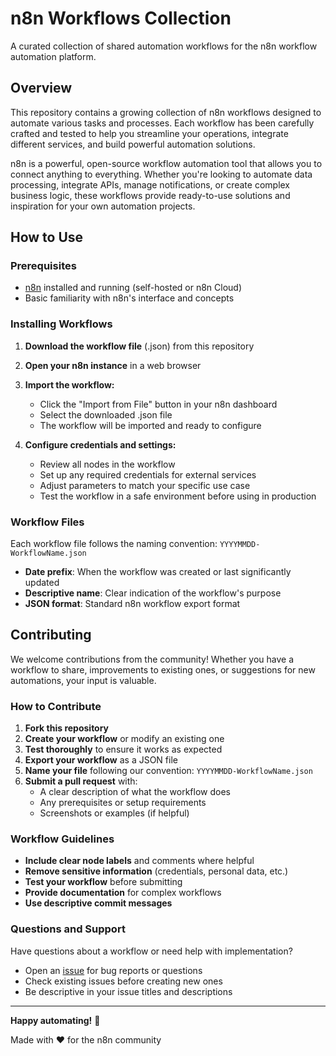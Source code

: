 # n8n Workflows Collection

A curated collection of shared automation workflows for the n8n workflow automation platform.

## Overview

This repository contains a growing collection of n8n workflows designed to automate various tasks and processes. Each workflow has been carefully crafted and tested to help you streamline your operations, integrate different services, and build powerful automation solutions.

n8n is a powerful, open-source workflow automation tool that allows you to connect anything to everything. Whether you're looking to automate data processing, integrate APIs, manage notifications, or create complex business logic, these workflows provide ready-to-use solutions and inspiration for your own automation projects.

## How to Use

### Prerequisites
- [n8n](https://n8n.io/) installed and running (self-hosted or n8n Cloud)
- Basic familiarity with n8n's interface and concepts

### Installing Workflows

1. **Download the workflow file** (.json) from this repository
2. **Open your n8n instance** in a web browser
3. **Import the workflow:**
   - Click the "Import from File" button in your n8n dashboard
   - Select the downloaded .json file
   - The workflow will be imported and ready to configure

4. **Configure credentials and settings:**
   - Review all nodes in the workflow
   - Set up any required credentials for external services
   - Adjust parameters to match your specific use case
   - Test the workflow in a safe environment before using in production

### Workflow Files

Each workflow file follows the naming convention: `YYYYMMDD-WorkflowName.json`

- **Date prefix**: When the workflow was created or last significantly updated
- **Descriptive name**: Clear indication of the workflow's purpose
- **JSON format**: Standard n8n workflow export format

## Contributing

We welcome contributions from the community! Whether you have a workflow to share, improvements to existing ones, or suggestions for new automations, your input is valuable.

### How to Contribute

1. **Fork this repository**
2. **Create your workflow** or modify an existing one
3. **Test thoroughly** to ensure it works as expected
4. **Export your workflow** as a JSON file
5. **Name your file** following our convention: `YYYYMMDD-WorkflowName.json`
6. **Submit a pull request** with:
   - A clear description of what the workflow does
   - Any prerequisites or setup requirements
   - Screenshots or examples (if helpful)

### Workflow Guidelines

- **Include clear node labels** and comments where helpful
- **Remove sensitive information** (credentials, personal data, etc.)
- **Test your workflow** before submitting
- **Provide documentation** for complex workflows
- **Use descriptive commit messages**

### Questions and Support

Have questions about a workflow or need help with implementation?
- Open an [issue](../../issues) for bug reports or questions
- Check existing issues before creating new ones
- Be descriptive in your issue titles and descriptions

---

**Happy automating!** 🚀

Made with ❤️ for the n8n community
